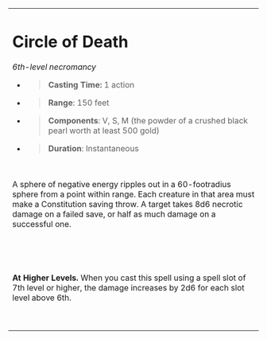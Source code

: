 
<table><tbody><tr class="odd"><td><h1 id="circle-of-death"><strong>Circle of Death</strong></h1><p><em>6th-level necromancy</em></p><ul><li><blockquote><p><strong>Casting Time:</strong> 1 action</p></blockquote></li><li><blockquote><p><strong>Range</strong>: 150 feet</p></blockquote></li><li><blockquote><p><strong>Components</strong>: V, S, M (the powder of a crushed black pearl worth at least 500 gold)</p></blockquote></li><li><blockquote><p><strong>Duration</strong>: Instantaneous</p></blockquote></li></ul><p> </p><p>A sphere of negative energy ripples out in a 60-footradius sphere from a point within range. Each creature in that area must make a Constitution saving throw. A target takes 8d6 necrotic damage on a failed save, or half as much damage on a successful one.</p><p> </p><p> </p><p><strong>At Higher Levels.</strong> When you cast this spell using a spell slot of 7th level or higher, the damage increases by 2d6 for each slot level above 6th.</p><p> </p></td></tr></tbody></table>